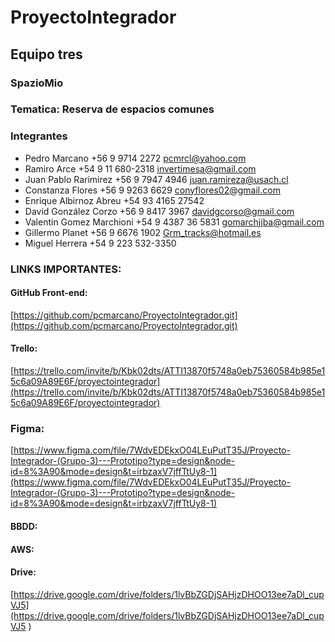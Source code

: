 # ProyectoIntegrador
## Equipo tres
### SpazioMio
### Tematica: Reserva de espacios comunes
### Integrantes
- Pedro Marcano +56 9 9714 2272 pcmrcl@yahoo.com
- Ramiro Arce +54 9 11 680-2318 invertimesa@gmail.com 
- Juan Pablo Rarimirez +56 9 7947 4946 juan.ramireza@usach.cl
- Constanza Flores +56 9 9263 6629 conyflores02@gmail.com
- Enrique Albirnoz Abreu +54 93 4165 27542
- David González Corzo +56 9 8417 3967 davidgcorso@gmail.com
- Valentin Gomez Marchioni +54 9 4387 36 5831 gomarchjjba@gmail.com
- Gillermo Planet +56 9 6676 1902 Grm_tracks@hotmail.es
- Miguel Herrera +54 9 223 532-3350

### LINKS IMPORTANTES:

#### GitHub Front-end:
[https://github.com/pcmarcano/ProyectoIntegrador.git](https://github.com/pcmarcano/ProyectoIntegrador.git)

#### Trello:
[https://trello.com/invite/b/Kbk02dts/ATTI13870f5748a0eb75360584b985e15c6a09A89E6F/proyectointegrador](https://trello.com/invite/b/Kbk02dts/ATTI13870f5748a0eb75360584b985e15c6a09A89E6F/proyectointegrador)

### Figma:
[https://www.figma.com/file/7WdvEDEkxO04LEuPutT35J/Proyecto-Integrador-(Grupo-3)---Prototipo?type=design&node-id=8%3A90&mode=design&t=irbzaxV7jffTtUy8-1](https://www.figma.com/file/7WdvEDEkxO04LEuPutT35J/Proyecto-Integrador-(Grupo-3)---Prototipo?type=design&node-id=8%3A90&mode=design&t=irbzaxV7jffTtUy8-1)

#### BBDD:


#### AWS: 


#### Drive:
[https://drive.google.com/drive/folders/1lvBbZGDjSAHjzDHOO13ee7aDl_cupVJ5](https://drive.google.com/drive/folders/1lvBbZGDjSAHjzDHOO13ee7aDl_cupVJ5 ) 
